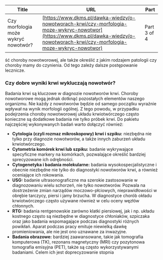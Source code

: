 | **Title**       | **URL**           | **Part**              |
|-----------------|-------------------|-----------------------|
| Czy morfologia może wykryć nowotwór?         | [https://www.dkms.pl/dawka-wiedzy/o-nowotworach-krwi/czy-morfologia-moze-wykryc-nowotwor](https://www.dkms.pl/dawka-wiedzy/o-nowotworach-krwi/czy-morfologia-moze-wykryc-nowotwor)    | Part 3 of 4          |

ść choroby nowotworowej, ale także określić z jakim rodzajem patologii czy choroby mamy do czynienia. Od tego zależy dalsze postępowanie lecznicze.


### Czy dobre wyniki krwi wykluczają nowotwór?


Badania krwi są kluczowe w diagnozie nowotworów krwi. Choroby nowotworowe mogą jednak dotknąć pozostałych elementów naszego organizmu. Nie każdy z nowotworów będzie od samego początku wyraźnie wpływał na wynik morfologii ogólnej. Z tego powodu, w przypadku podejrzenia choroby nowotworowej układu krwiotwórczego często konieczne są dodatkowe badania nie tylko próbek krwi. Do pakietu najczęściej wykonywanych badań warto dołączyć również:


* **Cytologia (czyli rozmaz mikroskopowy) krwi i szpiku:** niezbędna nie tylko przy diagnozie nowotworów, a także innych zaburzeń układu krwiotwórczego.
* **Cytometria komórek krwi lub szpiku:** badanie wykrywające specyficzne markery na komórkach, pozwalające określić bardziej sprecyzowane ich odrębności.
* **Cytogenetyka i badania molekularne:** badania wysokospecjalistyczne i obecnie niezbędne nie tylko do diagnostyki nowotworów krwi, a również oceniające ich rokowania.
* **USG:** badanie ultrasonograficzne ma szerokie zastosowanie w diagnozowaniu wielu schorzeń, nie tylko nowotworów. Pozwala na dostrzeżenie zmian narządów moczowo\-płciowych, nieprawidłowości w obrębie tarczycy, piersi i jamy brzucha. W diagnostyce chorób okładu krwiotwórczego często używane również w celu oceny węzłów chłonnych.
* **RTG:** badania rentgenowskie zarówno klatki piersiowej, jak i np. układu kostnego często są niezbędne w diagnostyce chłoniaków, szpiczaka oraz jako badania wspomagające podczas diagnostyki różnych powikłań. Aparat podczas pracy emituje niewielką dawkę promieniowania, ale nie jest ono uznawane za inwazyjne.
* **Badania obrazowe:** bardziej zaawansowane, takie jak tomografia komputerowa (TK), rezonans magnetyczny (MRI) czy pozytonowa tomografia emisyjna (PET), także są często wykorzystywanymi badaniami. Celem ich jest doprecyzowanie stopnia 
